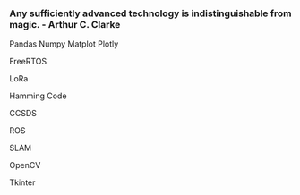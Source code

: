 ### Any sufficiently advanced technology is indistinguishable from magic. - Arthur C. Clarke 

Pandas Numpy Matplot Plotly

FreeRTOS

LoRa

Hamming Code

CCSDS

ROS

SLAM

OpenCV

Tkinter
